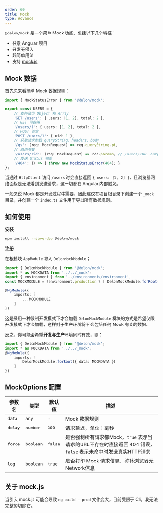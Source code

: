 ```yaml
---
order: 60
title: Mock
type: Advance
---
```


`@delon/mock` 是一个简单 Mock 功能，包括以下几个特征：

- 任意 Angular 项目
- 开发无侵入
- 超简单用法
- 支持 [mock.js](http://mockjs.com/)

## Mock 数据

首先先来看简单 Mock 数据规则：

```ts
import { MockStatusError } from '@delon/mock';

export const USERS = {
    // 支持值为 Object 和 Array
    'GET /users': { users: [1, 2], total: 2 },
    // GET 可省略
    '/users/1': { users: [1, 2], total: 2 },
    // POST 请求
    'POST /users/1': { uid: 1 },
    // 获取请求参数 queryString、headers、body
    '/qs': (req: MockRequest) => req.queryString.pi,
    // 路由参数
    '/users/:id': (req: MockRequest) => req.params, // /users/100, output: { id: 100 }
    // 发送 Status 错误
    '/404': () => { throw new MockStatusError(404); }
};
```

当通过 `HttpClient` 访问 `/users` 时会直接返回 `{ users: [1, 2] }`，且浏览器网络面板是无法看到发送请求，这一切都在 Angular 内部触发。

一般来说 Mock 都是开发过程中需要，因此建议在项目根目录下创建一个 `_mock` 目录，并创建一个 `index.ts` 文件用于导出所有数据规则。

## 如何使用

**安装**

```bash
npm install --save-dev @delon/mock
```

**注册**

在根模块 `AppModule` 导入 `DelonMockModule`；

```ts
import { DelonMockModule } from '@delon/mock';
import * as MOCKDATA from '../../_mock';
import { environment } from '../environments/environment';
const MOCKMODULE = !environment.production ? [ DelonMockModule.forRoot({ data: MOCKDATA }) ] : [];

@NgModule({
    imports: [
        ...MOCKMODULE
    ]
})
```

这是采用一种限制开发模式下才会加载 `DelonMockModule` 模块的方式是希望仅限开发模式下才会加载，这样对于生产环境将不会包括任何 Mock 有关的数据。

反之，你可能会希望**开发与生产**环境同时有效，则：

```ts
import { DelonMockModule } from '@delon/mock';
import * as MOCKDATA from '../../_mock';
@NgModule({
    imports: [
        DelonMockModule.forRoot({ data: MOCKDATA })
    ]
})
```

## MockOptions 配置

| 参数名 | 类型 | 默认值 | 描述 |
| ----- | --- | --- | --- |
| `data` | `any` | - | Mock 数据规则 |
| `delay` | `number` | `300` | 请求延迟，单位：毫秒 |
| `force` | `boolean` | `false` | 是否强制所有请求都Mock，`true` 表示当请求的URL不存在时直接返回 404 错误，`false` 表示未命中时发送真实HTTP请求 |
| `log` | `boolean` | `true` | 是否打印 Mock 请求信息，弥补浏览器无Network信息  |

## 关于 mock.js

当引入 mock.js 可能会导致 `ng build --prod` 文件变大，目前受限于 Cli，我无法完整的切除它。
